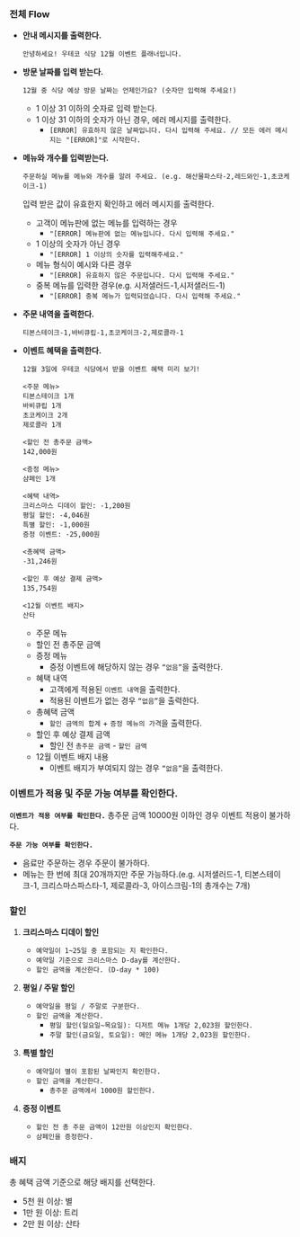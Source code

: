### 전체 Flow

- **안내 메시지를 출력한다.**
    ```
    안녕하세요! 우테코 식당 12월 이벤트 플래너입니다.
    ```

- **방문 날짜를 입력 받는다.**
    ```
    12월 중 식당 예상 방문 날짜는 언제인가요? (숫자만 입력해 주세요!)
    ```
    - 1 이상 31 이하의 숫자로 입력 받는다.
    - 1 이상 31 이하의 숫자가 아닌 경우, 에러 메시지를 출력한다.
        - `[ERROR] 유효하지 않은 날짜입니다. 다시 입력해 주세요. // 모든 에러 메시지는 "[ERROR]"로 시작한다.`

- **메뉴와 개수를 입력받는다.**
    ```
    주문하실 메뉴를 메뉴와 개수를 알려 주세요. (e.g. 해산물파스타-2,레드와인-1,초코케이크-1)
    ```
  입력 받은 값이 유효한지 확인하고 에러 메시지를 출력한다.

    - 고객이 메뉴판에 없는 메뉴를 입력하는 경우
        - `"[ERROR] 메뉴판에 없는 메뉴입니다. 다시 입력해 주세요."`
    - 1 이상의 숫자가 아닌 경우
        - `"[ERROR] 1 이상의 숫자를 입력해주세요."`
    - 메뉴 형식이 예시와 다른 경우
        - `"[ERROR] 유효하지 않은 주문입니다. 다시 입력해 주세요."`
    - 중복 메뉴를 입력한 경우(e.g. 시저샐러드-1,시저샐러드-1)
        - `"[ERROR] 중복 메뉴가 입력되었습니다. 다시 입력해 주세요."`

- **주문 내역을 출력한다.**
    ```
    티본스테이크-1,바비큐립-1,초코케이크-2,제로콜라-1
    ```

- **이벤트 혜택을 출력한다.**
    ```
    12월 3일에 우테코 식당에서 받을 이벤트 혜택 미리 보기!
    
    <주문 메뉴>
    티본스테이크 1개
    바비큐립 1개
    초코케이크 2개
    제로콜라 1개
    
    <할인 전 총주문 금액>
    142,000원
    
    <증정 메뉴>
    샴페인 1개
    
    <혜택 내역>
    크리스마스 디데이 할인: -1,200원
    평일 할인: -4,046원
    특별 할인: -1,000원
    증정 이벤트: -25,000원
    
    <총혜택 금액>
    -31,246원
    
    <할인 후 예상 결제 금액>
    135,754원
    
    <12월 이벤트 배지>
    산타
    ```
  
    - 주문 메뉴
    - 할인 전 총주문 금액
    - 증정 메뉴
        - 증정 이벤트에 해당하지 않는 경우 `“없음”`을 출력한다.
    - 혜택 내역
        - 고객에게 적용된 `이벤트 내역`을 출력한다.
        - 적용된 이벤트가 없는 경우 `“없음”`을 출력한다.
    - 총혜택 금액
        - `할인 금액의 합계` + `증정 메뉴의 가격`을 출력한다.
    - 할인 후 예상 결제 금액
        - 할인 전 `총주문 금액` - `할인 금액`
    - 12월 이벤트 배지 내용
        - 이벤트 배지가 부여되지 않는 경우 `“없음”`을 출력한다.


### 이벤트가 적용 및 주문 가능 여부를 확인한다.
**`이벤트가 적용 여부를 확인한다.`**
총주문 금액 10000원 이하인 경우 이벤트 적용이 불가하다.

**`주문 가능 여부를 확인한다.`**
- 음료만 주문하는 경우 주문이 불가하다.
- 메뉴는 한 번에 최대 20개까지만 주문 가능하다.(e.g. 시저샐러드-1, 티본스테이크-1, 크리스마스파스타-1, 제로콜라-3, 아이스크림-1의 총개수는 7개)


### 할인

1. **크리스마스 디데이 할인**
    - `예약일이 1~25일 중 포함되는 지 확인한다.`
    - `예약일 기준으로 크리스마스 D-day를 계산한다.`
    - `할인 금액을 계산한다. (D-day * 100)`
   
2. **평일 / 주말 할인**
    - `예약일을 평일 / 주말로 구분한다.`
    - `할인 금액을 계산한다.`
        - `평일 할인(일요일~목요일): 디저트 메뉴 1개당 2,023원 할인한다.`
        - `주말 할인(금요일, 토요일): 메인 메뉴 1개당 2,023원 할인한다.`
      
3. **특별 할인**
    - `예약일이 별이 포함된 날짜인지 확인한다.`
    - `할인 금액을 계산한다.`
        - `총주문 금액에서 1000원 할인한다.`
      
4. **증정 이벤트**
    - `할인 전 총 주문 금액이 12만원 이상인지 확인한다.`
    - `샴페인을 증정한다.`


### 배지

총 혜택 금액 기준으로 해당 배지를 선택한다.

- 5천 원 이상: 별
- 1만 원 이상: 트리
- 2만 원 이상: 산타